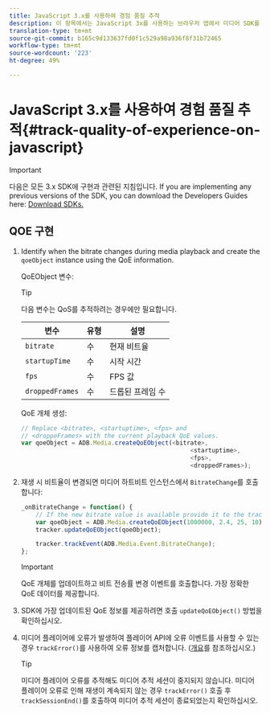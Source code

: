 ```yaml
---
title: JavaScript 3.x를 사용하여 경험 품질 추적
description: 이 항목에서는 JavaScript 3x를 사용하는 브라우저 앱에서 미디어 SDK를 사용하여 QoE, QoS(체감 품질) 추적을 구현하는 방법을 설명합니다.
translation-type: tm+mt
source-git-commit: b165c9d133637fd0f1c529a98a936f8f31b72465
workflow-type: tm+mt
source-wordcount: '223'
ht-degree: 49%

---
```



# JavaScript 3.x를 사용하여 경험 품질 추적{#track-quality-of-experience-on-javascript}

>[!IMPORTANT]
>
>다음은 모든 3.x SDK에 구현과 관련된 지침입니다. If you are implementing any previous versions of the SDK, you can download the Developers Guides here: [Download SDKs.](/help/sdk-implement/download-sdks.md)

## QOE 구현

1. Identify when the bitrate changes during media playback and create the `qoeObject` instance using the QoE information.

   QoEObject 변수:

   >[!TIP]
   >
   >다음 변수는 QoS를 추적하려는 경우에만 필요합니다.

   | 변수 | 유형 | 설명 |
   | --- | --- | --- |
   | `bitrate` | 수 | 현재 비트율 |
   | `startupTime` | 수 | 시작 시간 |
   | `fps` | 수 | FPS 값 |
   | `droppedFrames` | 수 | 드롭된 프레임 수 |

   QoE 개체 생성:

   ```js
   // Replace <bitrate>, <startuptime>, <fps> and
   // <droppeFrames> with the current playback QoE values.
   var qoeObject = ADB.Media.createQoEObject(<bitrate>,
                                                  <startuptime>,
                                                  <fps>,
                                                  <droppedFrames>);
   ```

1. 재생 시 비트율이 변경되면 미디어 하트비트 인스턴스에서 `BitrateChange`를 호출합니다:

   ```js
   _onBitrateChange = function() {
       // If the new bitrate value is available provide it to the tracker.
       var qoeObject = ADB.Media.createQoEObject(1000000, 2.4, 25, 10);
       tracker.updateQoEObject(qoeObject);
   
       tracker.trackEvent(ADB.Media.Event.BitrateChange);
   };
   ```

   >[!IMPORTANT]
   >
   >QoE 개체를 업데이트하고 비트 전송률 변경 이벤트를 호출합니다. 가장 정확한 QoE 데이터를 제공합니다.

1. SDK에 가장 업데이트된 QoE 정보를 제공하려면 호출 `updateQoEObject()` 방법을 확인하십시오.
1. 미디어 플레이어에 오류가 발생하여 플레이어 API에 오류 이벤트를 사용할 수 있는 경우 `trackError()`를 사용하여 오류 정보를 캡처합니다. ([개요](/help/sdk-implement/track-errors/track-errors-overview.md)를 참조하십시오.)

   >[!TIP]
   >
   >미디어 플레이어 오류를 추적해도 미디어 추적 세션이 중지되지 않습니다. 미디어 플레이어 오류로 인해 재생이 계속되지 않는 경우 `trackError()` 호출 후 `trackSessionEnd()`를 호출하여 미디어 추적 세션이 종료되었는지 확인하십시오.
